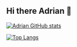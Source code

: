 ## Hi there Adrian 👋



[![Adrian GitHub stats](https://github-readme-stats.vercel.app/api?username=martins25?theme=one_dark_pro)](https://github.com/martins25/github-readme-stats)


[![Top Langs](https://github-readme-stats.vercel.app/api/top-langs/?username=martins25&layout=compact)](https://github.com/martins25/github-readme-stats)

<!--
**martins25/martins25** is a ✨ _special_ ✨ repository because its `README.md` (this file) appears on your GitHub profile.

Here are some ideas to get you started:

- 🔭 I’m currently working on ...
- 🌱 I’m currently learning ...
- 👯 I’m looking to collaborate on ...
- 🤔 I’m looking for help with ...
- 💬 Ask me about ...
- 📫 How to reach me: ...
- 😄 Pronouns: ...
- ⚡ Fun fact: ...
-->
